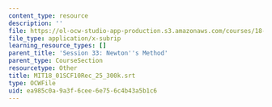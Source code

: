 ```yaml
---
content_type: resource
description: ''
file: https://ol-ocw-studio-app-production.s3.amazonaws.com/courses/18-01sc-single-variable-calculus-fall-2010/ea985c0a9a3f6cee6e756c4b43a5b1c6_MIT18_01SCF10Rec_25_300k.srt
file_type: application/x-subrip
learning_resource_types: []
parent_title: 'Session 33: Newton''s Method'
parent_type: CourseSection
resourcetype: Other
title: MIT18_01SCF10Rec_25_300k.srt
type: OCWFile
uid: ea985c0a-9a3f-6cee-6e75-6c4b43a5b1c6
---
```

